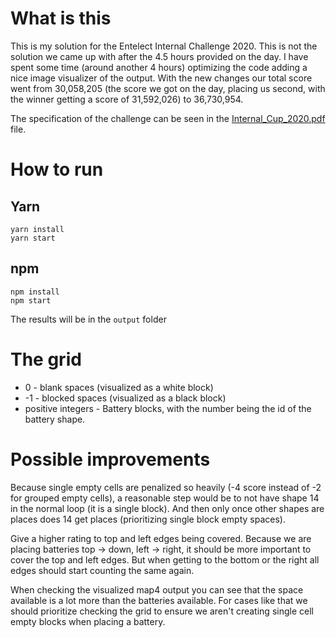 # What is this
This is my solution for the  Entelect Internal Challenge 2020. This is not the solution we came up with after the 4.5 hours provided on the day. I have spent some time (around another 4 hours) optimizing the code adding a nice image visualizer of the output. With the new changes our total score went from 30,058,205 (the score we got on the day, placing us second, with the winner getting a score of 31,592,026) to 36,730,954.

The specification of the challenge can be seen in the [Internal_Cup_2020.pdf](Internal_Cup_2020.pdf) file.

# How to run
## Yarn
```
yarn install
yarn start
```
## npm
```
npm install
npm start
```

The results will be in the `output` folder

# The grid
* 0 - blank spaces (visualized as a white block)
* -1 - blocked spaces (visualized as a black block)
* positive integers - Battery blocks, with the number being the id of the battery shape.

# Possible improvements
Because single empty cells are penalized so heavily (-4 score instead of -2 for grouped empty cells), a reasonable step would be to not have shape 14 in the normal loop (it is a single block). And then only once other shapes are places does 14 get places (prioritizing single block empty spaces).

Give a higher rating to top and left edges being covered. Because we are placing batteries top -> down, left -> right, it should be more important to cover the top and left edges. But when getting to the bottom or the right all edges should start counting the same again.

When checking the visualized map4 output you can see that the space available is a lot more than the batteries available. For cases like that we should prioritize checking the grid to ensure we aren't creating single cell empty blocks when placing a battery.